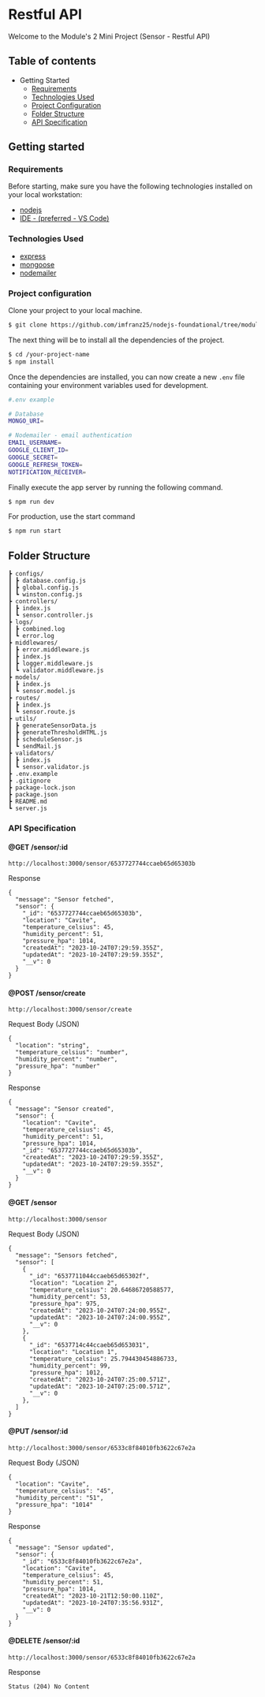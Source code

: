 # Restful API

Welcome to the Module's 2 Mini Project (Sensor - Restful API)

## Table of contents

- Getting Started
  - [Requirements](#requirements)
  - [Technologies Used](#technologies-used)
  - [Project Configuration](#project-configuration)
  - [Folder Structure](#folder-structure)
  - [API Specification](#api-specification)

## Getting started

### Requirements

Before starting, make sure you have the following technologies installed on your local workstation:

- [nodejs](https://nodejs.org/)
- [IDE - (preferred - VS Code)](https://code.visualstudio.com/)

### Technologies Used

- [express](https://expressjs.com)
- [mongoose](https://mongoosejs.com/)
- [nodemailer](https://nodemailer.com/)

### Project configuration

Clone your project to your local machine.

```sh
$ git clone https://github.com/imfranz25/nodejs-foundational/tree/module-2-mini-project
```

The next thing will be to install all the dependencies of the project.

```sh
$ cd /your-project-name
$ npm install
```

Once the dependencies are installed, you can now create a new `.env` file containing your environment variables used for development.

```sh
#.env example

# Database
MONGO_URI=

# Nodemailer - email authentication
EMAIL_USERNAME=
GOOGLE_CLIENT_ID=
GOOGLE_SECRET=
GOOGLE_REFRESH_TOKEN=
NOTIFICATION_RECEIVER=
```

Finally execute the app server by running the following command.

```sh
$ npm run dev
```

For production, use the start command

```sh
$ npm run start
```

## Folder Structure

```
┣ configs/
┃ ┣ database.config.js
┃ ┣ global.config.js
┃ ┗ winston.config.js
┣ controllers/
┃ ┣ index.js
┃ ┗ sensor.controller.js
┣ logs/
┃ ┣ combined.log
┃ ┗ error.log
┣ middlewares/
┃ ┣ error.middleware.js
┃ ┣ index.js
┃ ┣ logger.middleware.js
┃ ┗ validator.middleware.js
┣ models/
┃ ┣ index.js
┃ ┗ sensor.model.js
┣ routes/
┃ ┣ index.js
┃ ┗ sensor.route.js
┣ utils/
┃ ┣ generateSensorData.js
┃ ┣ generateThresholdHTML.js
┃ ┣ scheduleSensor.js
┃ ┗ sendMail.js
┣ validators/
┃ ┣ index.js
┃ ┗ sensor.validator.js
┣ .env.example
┣ .gitignore
┣ package-lock.json
┣ package.json
┣ README.md
┗ server.js
```

### API Specification

#### @GET /sensor/:id

```
http://localhost:3000/sensor/6537727744ccaeb65d65303b
```

Response

```
{
  "message": "Sensor fetched",
  "sensor": {
    "_id": "6537727744ccaeb65d65303b",
    "location": "Cavite",
    "temperature_celsius": 45,
    "humidity_percent": 51,
    "pressure_hpa": 1014,
    "createdAt": "2023-10-24T07:29:59.355Z",
    "updatedAt": "2023-10-24T07:29:59.355Z",
    "__v": 0
  }
}
```

#### @POST /sensor/create

```
http://localhost:3000/sensor/create
```

Request Body (JSON)

```
{
  "location": "string",
  "temperature_celsius": "number",
  "humidity_percent": "number",
  "pressure_hpa": "number"
}
```

Response

```
{
  "message": "Sensor created",
  "sensor": {
    "location": "Cavite",
    "temperature_celsius": 45,
    "humidity_percent": 51,
    "pressure_hpa": 1014,
    "_id": "6537727744ccaeb65d65303b",
    "createdAt": "2023-10-24T07:29:59.355Z",
    "updatedAt": "2023-10-24T07:29:59.355Z",
    "__v": 0
  }
}
```

#### @GET /sensor

```
http://localhost:3000/sensor
```

Request Body (JSON)

```
{
  "message": "Sensors fetched",
  "sensor": [
    {
      "_id": "6537711044ccaeb65d65302f",
      "location": "Location 2",
      "temperature_celsius": 20.64686720588577,
      "humidity_percent": 53,
      "pressure_hpa": 975,
      "createdAt": "2023-10-24T07:24:00.955Z",
      "updatedAt": "2023-10-24T07:24:00.955Z",
      "__v": 0
    },
    {
      "_id": "6537714c44ccaeb65d653031",
      "location": "Location 1",
      "temperature_celsius": 25.794430454886733,
      "humidity_percent": 99,
      "pressure_hpa": 1012,
      "createdAt": "2023-10-24T07:25:00.571Z",
      "updatedAt": "2023-10-24T07:25:00.571Z",
      "__v": 0
    },
  ]
}
```

#### @PUT /sensor/:id

```
http://localhost:3000/sensor/6533c8f84010fb3622c67e2a
```

Request Body (JSON)

```
{
  "location": "Cavite",
  "temperature_celsius": "45",
  "humidity_percent": "51",
  "pressure_hpa": "1014"
}
```

Response

```
{
  "message": "Sensor updated",
  "sensor": {
    "_id": "6533c8f84010fb3622c67e2a",
    "location": "Cavite",
    "temperature_celsius": 45,
    "humidity_percent": 51,
    "pressure_hpa": 1014,
    "createdAt": "2023-10-21T12:50:00.110Z",
    "updatedAt": "2023-10-24T07:35:56.931Z",
    "__v": 0
  }
}
```

#### @DELETE /sensor/:id

```
http://localhost:3000/sensor/6533c8f84010fb3622c67e2a
```

Response

```
Status (204) No Content
```
